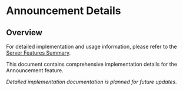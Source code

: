# Announcement Details

## Overview

For detailed implementation and usage information, please refer to the [Server Features Summary](README.md).

This document contains comprehensive implementation details for the Announcement feature.

*Detailed implementation documentation is planned for future updates.*
